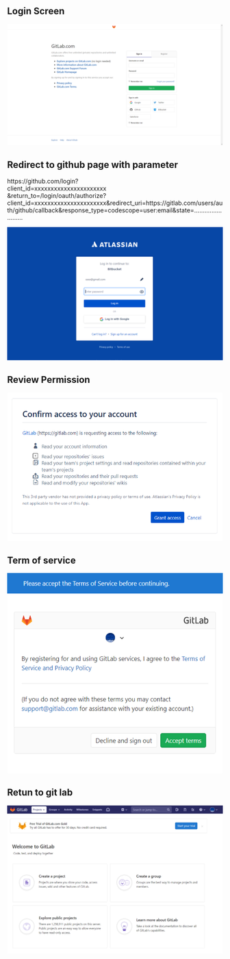 <h2>Login Screen</h2>
<p>
<img src="assets/images/bitbucket/gitlab-1-login-screen.PNG" />
</p>

<h2>Redirect to github page with parameter</h2>
<p>
https://github.com/login?<br />client_id=xxxxxxxxxxxxxxxxxxxxxx<br />&return_to=/login/oauth/authorize?client_id=xxxxxxxxxxxxxxxxxxxxxx&redirect_uri=https://gitlab.com/users/auth/github/callback&response_type=codescope=user:email&state=.........................
</p>
<p align="center">
<img src="assets/images/bitbucket/gitlab-2-bitbucket-login-screen.PNG" />
</p>
<h2>Review Permission</h2>
<p>
<img src="assets/images/bitbucket/gitlab-2-bitbucket-permission.PNG" />
</p>
<h2>Term of service</h2>
<p>
<img src="assets/images/bitbucket/gitlab-2-bitbucket-term.PNG" />
</p>
<h2>Retun to git lab</h2>
<p>
<img src="assets/images/bitbucket/gitlab-3-login-success.PNG" />
</p>
